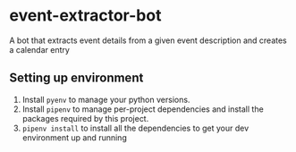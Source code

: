 # event-extractor-bot
A bot that extracts event details from a given event description and creates a calendar entry

## Setting up environment

1. Install ```pyenv``` to manage your python versions.
2. Install ```pipenv``` to manage per-project dependencies and install the packages required by this project.
3. ```pipenv install``` to install all the dependencies to get your dev environment up and running
